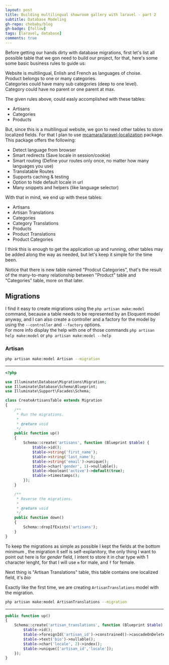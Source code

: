 ```yaml
---
layout: post
title: Building multilingual showroom gallery with laravel - part 2
subtitle: Database Modeling
gh-repo: chebaby/blog
gh-badge: [follow]
tags: [laravel, database]
comments: true
---
```


Before getting our hands dirty with database migrations, first let's list all possible table that we gon need to build our project, for that, here's some some basic business rules to guide us:

Website is multilingual, Enlish and French as languages of choise.  
Product belongs to one or many categories.  
Categories could have many sub categories (deep to one level).  
Category could have no parent or one parent at max.

The given rules above, could easly accomplished with these tables:

* Artisans
* Categories
* Products

But, since this is a multilingual website, we gon to need other tables to store localized fields. For that I plan to use 
[mcamara/laravel-localization](https://github.com/mcamara/laravel-localization) package. This package offers the following:

* Detect language from browser
* Smart redirects (Save locale in session/cookie)
* Smart routing (Define your routes only once, no matter how many languages you use)
* Translatable Routes
* Supports caching & testing
* Option to hide default locale in url
* Many snippets and helpers (like language selector)

With that in mind, we end up with these tables:

* Artisans
* Artisan Translations
* Categories
* Category Translations
* Products
* Product Translations
* Product Categories

I think this is enough to get the application up and running, other tables may be added along the way as needed, but let's keep it simple for the time been.

Notice that there is new table named "Prodcut Categories", that's the result of the many-to-many relationship between "Product" table and "Categories" table, more on that later.


## Migrations

I find it easy to create migrations using the `php artisan make:model` command, because a table needs to be represented by an Eloquent model anyway, and I can also create a controller and a factory for the model by using the `--controller` and `--factory` options.  
For more info display the help with one of those commands `php artisan help make:model` or `php artisan make:model --help`


### Artisan

```bash
php artisan make:model Artisan --migration
```
---

```php
<?php

use Illuminate\Database\Migrations\Migration;
use Illuminate\Database\Schema\Blueprint;
use Illuminate\Support\Facades\Schema;

class CreateArtisansTable extends Migration
{
    /**
     * Run the migrations.
     *
     * @return void
     */
    public function up()
    {
        Schema::create('artisans', function (Blueprint $table) {
            $table->id();
            $table->string('first_name');
            $table->string('last_name');
            $table->string('email')->unique();
            $table->char('gender', 1)->nullable();
            $table->boolean('active')->default(true);
            $table->timestamps();
        });
    }

    /**
     * Reverse the migrations.
     *
     * @return void
     */
    public function down()
    {
        Schema::dropIfExists('artisans');
    }
}
```

To keep the migrations as simple as possible I kept the fields at the bottom minimum , the migration it self is self-explanitory, the only thing I want to point out here is for _gender_ field, I intent to store it in char type with 1 character lenght, for that I will use `m` for male, and `f` for female.

Next thing is "Artisan Translations" table, this table contains one localized field, it's _bio_

Exactly like the first time, we are creating `ArtisanTranslations` model with the migration.

```bash
php artisan make:model ArtisanTranslations --migration
```
---

```php
public function up()
{
    Schema::create('artisan_translations', function (Blueprint $table) {
        $table->id();
        $table->foreignId('artisan_id')->constrained()->cascadeOnDelete();
        $table->text('bio')->nullable();
        $table->char('locale', 2)->index();
        $table->unique(['artisan_id','locale']);
    });
}
```